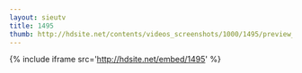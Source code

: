 ```yaml
---
layout: sieutv
title: 1495
thumb: http://hdsite.net/contents/videos_screenshots/1000/1495/preview_360p.mp4.jpg
---
```

{% include iframe src='http://hdsite.net/embed/1495' %}
 
